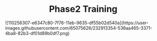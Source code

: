 <h1 align="center">
Phase2 Training
</h1>
![110256307-e6347c80-7f76-11eb-9635-df55b02d540a](https://user-images.githubusercontent.com/65075626/232913354-538aa465-3371-4ba8-82b3-df01d89b0df7.png)
